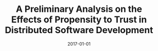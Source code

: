 ---
title: "A Preliminary Analysis on the Effects of Propensity to Trust in Distributed Software Development"
collection: publications
category: conferences
permalink: /publication/2017-01-01-A-Preliminary-Analysis-on-the-Effects-of-Propensity-to-Trust-in-Distributed-Software-Development
date: 2017-01-01
venue: 'In Proc. of 12th IEEE International Conference on Global Software Engineering, ICGSE 2017, Buenos Aires, Argentina, May 22-23, 2017'
paperurl: 'https://doi.org/10.1109/ICGSE.2017.1'
citation: ' Fabio Calefato,  Filippo Lanubile,  Nicole Novielli, &quot;A Preliminary Analysis on the Effects of Propensity to Trust in Distributed Software Development.&quot; <i>In Proc. of 12th IEEE International Conference on Global Software Engineering, ICGSE 2017, Buenos Aires, Argentina, May 22-23, 2017</i>, 2017. DOI: <a href="https://doi.org/10.1109/ICGSE.2017.1">10.1109/ICGSE.2017.1</a>.'
doi: 10.1109/ICGSE.2017.1'
---